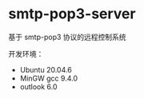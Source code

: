 # smtp-pop3-server

基于 smtp-pop3 协议的远程控制系统

开发环境：

- Ubuntu 20.04.6
- MinGW gcc 9.4.0
- outlook 6.0
